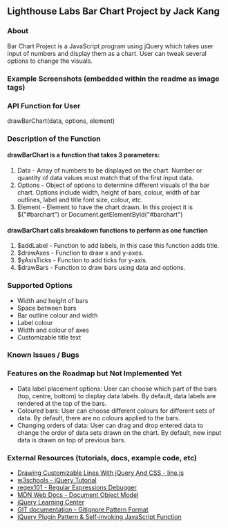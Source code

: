 ## Lighthouse Labs Bar Chart Project by Jack Kang

### About
Bar Chart Project is a JavaScript program using jQuery which takes user input of numbers and display them as a chart. User can tweak several options to change the visuals.

### Example Screenshots (embedded within the readme as image tags)

### API Function for User
drawBarChart(data, options, element)

### Description of the Function
#### drawBarChart is a function that takes 3 parameters:
1. Data - Array of numbers to be displayed on the chart. Number or quantity of data values must match that of the first input data.
2. Options - Object of options to determine different visuals of the bar chart. Options include width, height of bars, colour, width of bar outlines, label and title font size, colour, etc.
3. Element - Element to have the chart drawn. In this project it is $("#barchart") or Document.getElementById("#barchart")
#### drawBarChart calls breakdown functions to perform as one function
1. $addLabel - Function to add labels, in this case this function adds title.
2. $drawAxes - Function to draw x and y-axes.
3. $yAxisTicks - Function to add ticks for y-axis.
4. $drawBars - Function to draw bars using data and options.

### Supported Options
- Width and height of bars
- Space between bars
- Bar outline colour and width
- Label colour
- Width and colour of axes
- Customizable title text

### Known Issues / Bugs

### Features on the Roadmap but Not Implemented Yet
- Data label placement options: User can choose which part of the bars (top, centre, bottom) to display data labels. By default, data labels are rendered at the top of the bars.
- Coloured bars: User can choose different colours for different sets of data. By default, there are no colours applied to the bars.
- Changing orders of data: User can drag and drop entered data to change the order of data sets drawn on the chart. By default, new input data is drawn on top of previous bars.

### External Resources (tutorials, docs, example code, etc)
- [Drawing Customizable Lines With jQuery And CSS - line.js](https://www.jqueryscript.net/other/Drawing-Customizable-Lines-jQuery-CSS-line-js.html)
- [w3schools - jQuery Tutorial](https://www.w3schools.com/jquery/default.asp)
- [regex101 - Regular Expressions Debugger](https://regex101.com/)
- [MDN Web Docs - Document Object Model](https://developer.mozilla.org/en-US/docs/Web/API/Document_Object_Model)
- [jQuery Learning Center](https://learn.jquery.com/)
- [GIT documentation - Gitignore Pattern Format](https://git-scm.com/docs/gitignore#_pattern_format)
- [jQuery Plugin Pattern & Self-invoking JavaScript Function](https://www.bigbinary.com/blog/understanding-jquery-plugin-pattern-and-self-invoking-javascript-function)
